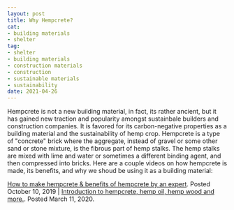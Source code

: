 ```yaml
--- 
layout: post 
title: Why Hempcrete?
cat: 
- building materials
- shelter
tag: 
- shelter 
- building materials
- construction materials
- construction
- sustainable materials
- sustainability
date: 2021-04-26 
--- 
```


Hempcrete is not a new building material, in fact, its rather ancient, but it has gained new traction and popularity amongst sustainbale builders and construction companies. It is favored for its carbon-negative properties as a building material and the sustainability of hemp crop. Hempcrete is a type of "concrete" brick where the aggregate, instead of gravel or some other sand or stone mixture, is the fibrous part of hemp stalks. The hemp stalks are mixed with lime and water or sometimes a different binding agent, and then compressed into bricks. 
Here are a couple videos on how hempcrete is made, its benefits, and why we shoud be using it as a building material:  

[How to make hempcrete & benefits of hempcrete by an expert](https://youtu.be/vw_aXP6_9-M). Posted October 10, 2019 | [Introduction to hempcrete, hemp oil, hemp wood and more.](https://youtu.be/fwiLdmvUJ3E). Posted March 11, 2020. 
